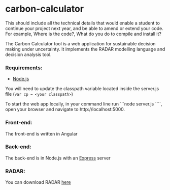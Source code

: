 # carbon-calculator

This should include all the technical details that would enable a student to continue your project next year, 
and be able to amend or extend your code. For example, Where is the code?, What do you do to compile and install it?	

The Carbon Calculator tool is a web application for sustainable decision making under uncertainty.
It implements the RADAR modelling language and decision analysis tool.

### Requirements:
* [Node.js](https://nodejs.org/en/)

You will need to update the classpath variable located inside the server.js file (```var cp = <your classpath>```)

To start the web app locally, in your command line run ```node server.js ````,
open your browser and navigate to http://localhost:5000.

### Front-end:
The front-end is written in Angular 

### Back-end:
The back-end is in Node.js with an [Express](http://expressjs.com/) server 

### RADAR:
You can download RADAR [here](http://www0.cs.ucl.ac.uk/staff/S.Busari/RADAR/)
